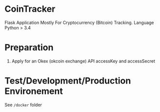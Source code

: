 # CoinTracker
Flask Application Mostly For Cryptocurrency (Bitcoin) Tracking.
Language Python > 3.4

# Preparation
1. Apply for an Okex (okcoin exchange) API accessKey and accessSecret

# Test/Development/Production Environement
See `/docker` folder


